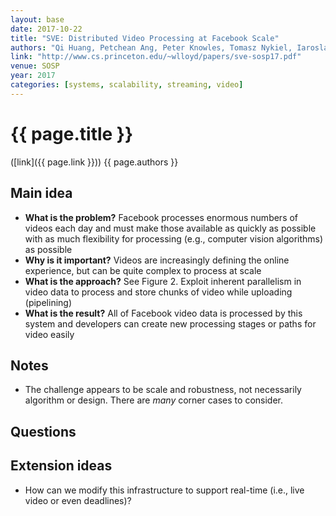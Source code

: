 ```yaml
---
layout: base
date: 2017-10-22
title: "SVE: Distributed Video Processing at Facebook Scale"
authors: "Qi Huang, Petchean Ang, Peter Knowles, Tomasz Nykiel, Iaroslav Tverdokhlib, Amit Yajurvedi, Paul Dapolito IV, Xifan Yan, Maxim Bykov, Chuen Liang, Mohit Talwar, Abhishek Mathur, Sachin Kulkarni (Facebook); Matthew Burke (University of Southern California; Facebook; Cornell); Wyatt Lloyd (University of Southern California; Facebook; Princeton)"
link: "http://www.cs.princeton.edu/~wlloyd/papers/sve-sosp17.pdf"
venue: SOSP
year: 2017
categories: [systems, scalability, streaming, video]
---
```


# {{ page.title }}
([link]({{ page.link }})) {{ page.authors }}


## Main idea
- **What is the problem?** Facebook processes enormous numbers of videos each day and must make those available as quickly as possible with as much flexibility for processing (e.g., computer vision algorithms) as possible
- **Why is it important?** Videos are increasingly defining the online experience, but can be quite complex to process at scale
- **What is the approach?** See Figure 2. Exploit inherent parallelism in video data to process and store chunks of video while uploading (pipelining)
- **What is the result?** All of Facebook video data is processed by this system and developers can create new processing stages or paths for video easily

## Notes
- The challenge appears to be scale and robustness, not necessarily algorithm or design. There are _many_ corner cases to consider.

## Questions

## Extension ideas
- How can we modify this infrastructure to support real-time (i.e., live video or even deadlines)?
